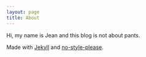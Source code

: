 ```yaml
---
layout: page
title: About
---
```


Hi, my name is Jean and this blog is not about pants.

Made with [Jekyll](https://jekyllrb.com/) and [no-style-please](https://github.com/riggraz/no-style-please).
